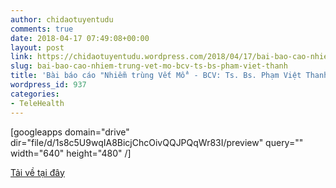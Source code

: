 ```yaml
---
author: chidaotuyentudu
comments: true
date: 2018-04-17 07:49:08+00:00
layout: post
link: https://chidaotuyentudu.wordpress.com/2018/04/17/bai-bao-cao-nhiem-trung-vet-mo-bcv-ts-bs-pham-viet-thanh/
slug: bai-bao-cao-nhiem-trung-vet-mo-bcv-ts-bs-pham-viet-thanh
title: 'Bài báo cáo "Nhiễm trùng Vết Mổ" - BCV: Ts. Bs. Phạm Việt Thanh'
wordpress_id: 937
categories:
- TeleHealth
---
```


[googleapps domain="drive" dir="file/d/1s8c5U9wqIA8BicjChcOivQQJPQqWr83I/preview" query="" width="640" height="480" /]

[Tải về tại đây](https://drive.google.com/file/d/1s8c5U9wqIA8BicjChcOivQQJPQqWr83I/view?usp=sharing)
